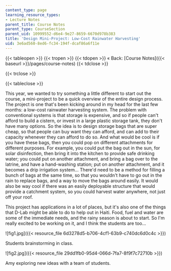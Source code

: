 ```yaml
---
content_type: page
learning_resource_types:
- Lecture Notes
parent_title: Course Notes
parent_type: CourseSection
parent_uid: 10999552-d6e4-9e27-8659-6670d978b383
title: 'Design Mini-Project: Low-Cost Rainwater Harvesting'
uid: 3e6ad560-8ed6-fc34-194f-dcaf86a6f11e
---
```


{{< tableopen >}}
{{< tropen >}}
{{< tdopen >}}
« Back: [Course Notes]({{< baseurl >}}/pages/course-notes)
{{< tdclose >}}

{{< trclose >}}

{{< tableclose >}}

This year, we wanted to try something a little different to start out the course, a mini-project to be a quick overview of the entire design process. The project is one that's been kicking around in my head for the last few months: a low-cost rainwater harvesting system. The problem with conventional systems is that storage is expensive, and so if people can't afford to build a cistern, or invest in a large plastic storage tank, they don't have many options. So the idea is to design storage bags that are super cheap, so that people can buy want they can afford, and can add to their capacity whenever they can afford to do so. And what would be cool is if you have these bags, then you could pop on different attachments for different purposes. For example, you could put the bag out in the sun, for solar disinfection, then bring it into the kitchen to provide safe drinking water; you could put on another attachment, and bring a bag over to the latrine, and have a hand-washing station; put on another attachment, and it becomes a drip irrigation system… There'd need to be a method for filling a bunch of bags at the same time, so that you wouldn't have to go out in the rain to replace bags, and a way to move the bags around easily. It would also be way cool if there was an easily deployable structure that would provide a catchment system, so you could harvest water anywhere, not just off your roof.

This project has applications in a lot of places, but it's also one of the things that D-Lab might be able to do to help out in Haiti. Food, fuel and water are some of the immediate needs, and the rainy season is about to start. So I'm really excited to be working on it, and I think the students are too…

![fig1.jpg]({{< resource_file 6d3278d5-b706-4cf1-63b9-c740dc6d0c4c >}})

Students brainstorming in class.

![fig2.jpg]({{< resource_file 29dd1fb0-95d4-066d-7fa7-8f9f7c72710b >}})

Amy exploring new ideas with a team of students.